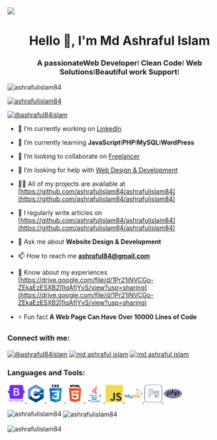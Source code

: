 <img src="https://media.licdn.com/dms/image/v2/D5616AQFaMWy4WxS-iQ/profile-displaybackgroundimage-shrink_350_1400/profile-displaybackgroundimage-shrink_350_1400/0/1677336110434?e=1756944000&v=beta&t=2K1S-xWmlLXjRBEMIJqLUuI4n52Ap8U5DS431h-mGcM">
<h1 align="center">Hello 👋, I'm Md Ashraful Islam</h1>
<h3 align="center">A passionateWeb Developerǀ Clean Codeǀ Web SolutionsǀBeautiful work Supportǀ</h3>

<p align="left"> <img src="https://komarev.com/ghpvc/?username=ashrafulislam84&label=Profile%20views&color=0e75b6&style=flat" alt="ashrafulislam84" /> </p>

<p align="left"> <a href="https://github.com/ryo-ma/github-profile-trophy"><img src="https://github-profile-trophy.vercel.app/?username=ashrafulislam84" alt="ashrafulislam84" /></a> </p>

<p align="left"> <a href="https://twitter.com/@ashraful84islam" target="blank"><img src="https://img.shields.io/twitter/follow/@ashraful84islam?logo=twitter&style=for-the-badge" alt="@ashraful84islam" /></a> </p>

- 🔭 I’m currently working on [LinkedIn](https://www.linkedin.com/in/md-ashraful-islam-5a5822107/)

- 🌱 I’m currently learning **JavaScriptǀPHPǀMySQLǀWordPress**

- 👯 I’m looking to collaborate on [Freelancer](https://www.freelancer.com/u/devashraf84)

- 🤝 I’m looking for help with [Web Design & Development](https://github.com/ashrafulislam84/ashrafulislam84)

- 👨‍💻 All of my projects are available at [https://github.com/ashrafulislam84/ashrafulislam84](https://github.com/ashrafulislam84/ashrafulislam84)

- 📝 I regularly write articles on [https://github.com/ashrafulislam84/ashrafulislam84](https://github.com/ashrafulislam84/ashrafulislam84)

- 💬 Ask me about **Website Design & Development**

- 📫 How to reach me **ashraful84@gmail.com**

- 📄 Know about my experiences [https://drive.google.com/file/d/1Pr21iNVCGo-ZEkaEzESXB2l1lqAfjYvS/view?usp=sharing](https://drive.google.com/file/d/1Pr21iNVCGo-ZEkaEzESXB2l1lqAfjYvS/view?usp=sharing)

- ⚡ Fun fact **A Web Page Can Have Over 10000 Lines of Code**

<h3 align="left">Connect with me:</h3>
<p align="left">
<a href="https://twitter.com/@ashraful84islam" target="blank"><img align="center" src="https://raw.githubusercontent.com/rahuldkjain/github-profile-readme-generator/master/src/images/icons/Social/twitter.svg" alt="@ashraful84islam" height="30" width="40" /></a>
<a href="https://linkedin.com/in/md ashraful islam" target="blank"><img align="center" src="https://raw.githubusercontent.com/rahuldkjain/github-profile-readme-generator/master/src/images/icons/Social/linked-in-alt.svg" alt="md ashraful islam" height="30" width="40" /></a>
<a href="https://fb.com/md ashraful islam" target="blank"><img align="center" src="https://raw.githubusercontent.com/rahuldkjain/github-profile-readme-generator/master/src/images/icons/Social/facebook.svg" alt="md ashraful islam" height="30" width="40" /></a>
</p>

<h3 align="left">Languages and Tools:</h3>
<p align="left"> <a href="https://getbootstrap.com" target="_blank" rel="noreferrer"> <img src="https://raw.githubusercontent.com/devicons/devicon/master/icons/bootstrap/bootstrap-plain-wordmark.svg" alt="bootstrap" width="40" height="40"/> </a> <a href="https://www.w3schools.com/cpp/" target="_blank" rel="noreferrer"> <img src="https://raw.githubusercontent.com/devicons/devicon/master/icons/cplusplus/cplusplus-original.svg" alt="cplusplus" width="40" height="40"/> </a> <a href="https://www.w3schools.com/css/" target="_blank" rel="noreferrer"> <img src="https://raw.githubusercontent.com/devicons/devicon/master/icons/css3/css3-original-wordmark.svg" alt="css3" width="40" height="40"/> </a> <a href="https://www.w3.org/html/" target="_blank" rel="noreferrer"> <img src="https://raw.githubusercontent.com/devicons/devicon/master/icons/html5/html5-original-wordmark.svg" alt="html5" width="40" height="40"/> </a> <a href="https://www.java.com" target="_blank" rel="noreferrer"> <img src="https://raw.githubusercontent.com/devicons/devicon/master/icons/java/java-original.svg" alt="java" width="40" height="40"/> </a> <a href="https://developer.mozilla.org/en-US/docs/Web/JavaScript" target="_blank" rel="noreferrer"> <img src="https://raw.githubusercontent.com/devicons/devicon/master/icons/javascript/javascript-original.svg" alt="javascript" width="40" height="40"/> </a> <a href="https://www.mysql.com/" target="_blank" rel="noreferrer"> <img src="https://raw.githubusercontent.com/devicons/devicon/master/icons/mysql/mysql-original-wordmark.svg" alt="mysql" width="40" height="40"/> </a> <a href="https://www.photoshop.com/en" target="_blank" rel="noreferrer"> <img src="https://raw.githubusercontent.com/devicons/devicon/master/icons/photoshop/photoshop-line.svg" alt="photoshop" width="40" height="40"/> </a> <a href="https://www.php.net" target="_blank" rel="noreferrer"> <img src="https://raw.githubusercontent.com/devicons/devicon/master/icons/php/php-original.svg" alt="php" width="40" height="40"/> </a> </p>

<p><img align="left" src="https://github-readme-stats.vercel.app/api/top-langs?username=ashrafulislam84&show_icons=true&locale=en&layout=compact" alt="ashrafulislam84" /></p>

<p>&nbsp;<img align="center" src="https://github-readme-stats.vercel.app/api?username=ashrafulislam84&show_icons=true&locale=en" alt="ashrafulislam84" /></p>

<p><img align="center" src="https://github-readme-streak-stats.herokuapp.com/?user=ashrafulislam84&" alt="ashrafulislam84" /></p>
